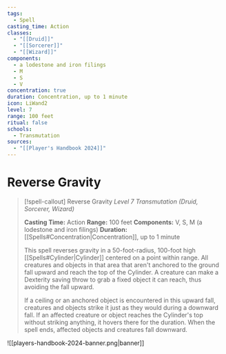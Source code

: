 ```yaml
---
tags:
  - Spell
casting_time: Action
classes:
  - "[[Druid]]"
  - "[[Sorcerer]]"
  - "[[Wizard]]"
components:
  - a lodestone and iron filings
  - M
  - S
  - V
concentration: true
duration: Concentration, up to 1 minute
icon: LiWand2
level: 7
range: 100 feet
ritual: false
schools:
  - Transmutation
sources:
  - "[[Player's Handbook 2024]]"
---
```


# Reverse Gravity

>[!spell-callout] Reverse Gravity
>_Level 7 Transmutation (Druid, Sorcerer, Wizard)_
>
>**Casting Time:** Action
>**Range:** 100 feet
>**Components:** V, S, M (a lodestone and iron filings)
>**Duration:** [[Spells#Concentration\|Concentration]], up to 1 minute
>
>This spell reverses gravity in a 50-foot-radius, 100-foot high [[Spells#Cylinder\|Cylinder]] centered on a point within range. All creatures and objects in that area that aren't anchored to the ground fall upward and reach the top of the Cylinder. A creature can make a Dexterity saving throw to grab a fixed object it can reach, thus avoiding the fall upward.
>
>If a ceiling or an anchored object is encountered in this upward fall, creatures and objects strike it just as they would during a downward fall. If an affected creature or object reaches the Cylinder's top without striking anything, it hovers there for the duration. When the spell ends, affected objects and creatures fall downward.


![[players-handbook-2024-banner.png|banner]]

